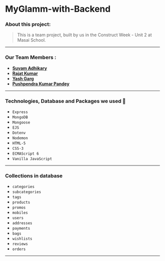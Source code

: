 # MyGlamm-with-Backend


### About this project:

> This is a team project, built by us in the Construct Week - Unit 2 at Masai School.

---
### Our Team Members :

- **[Suvam Adhikary](https://github.com/suvamAdhikary)**
- **[Rajat Kumar](https://github.com/RanaRajat)**
- **[Yash Garg](https://github.com/yash-ga)**
- **[Pushpendra Kumar Pandey](https://github.com/pandeypushpendra3)**

---

### Technologies, Database and Packages we used :wrench:

- `Express`
- `MongoDB`
- `Mongoose`
- `EJS`
- `Dotenv`
- `Nodemon`
- `HTML-5`
- `CSS-3`
- `ECMAScript 6`
- `Vanilla JavaScript`

---

### Collections in database

- `categories`
- `subcategories`
- `tags`
- `products`
- `promos`
- `mobiles`
- `users`
- `addresses`
- `payments`
- `bags`
- `wishlists`
- `reviews`
- `orders`

---
